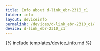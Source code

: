 ```yaml
---
title: Info about d-link_ebr-2310_c1
folder: info
layout: deviceinfo
permalink: /devices/d-link_ebr-2310_c1/
device: d-link_ebr-2310_c1
---
```

{% include templates/device_info.md %}
